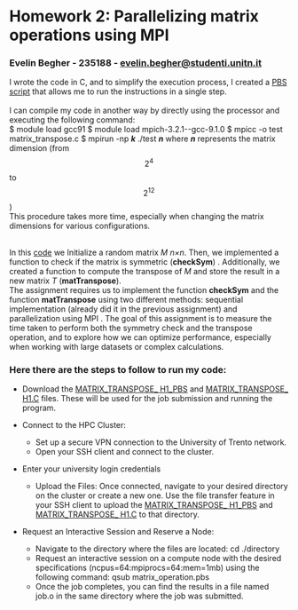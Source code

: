 # Homework 2: Parallelizing matrix operations using MPI
### Evelin Begher - 235188 - evelin.begher@studenti.unitn.it <br>

I wrote the code in C, and to simplify the execution process, I created a [PBS script](matrix_operation.pbs) that allows me to run the instructions in a single step.<br>
<br>
I can compile my code in another way by directly using the processor and executing the following command: <br>
$ module load gcc91
$ module load mpich-3.2.1--gcc-9.1.0
$ mpicc -o test matrix_transpose.c
$ mpirun -np ***k*** ./test ***n***
where ***n*** represents the matrix dimension (from $$2^4$$ to $$2^{12}$$)<br>
This procedure takes more time, especially when changing the matrix dimensions for various configurations. <br>
<br>

In this [code](matrix_operation.c) we Initialize a random matrix *M* *n×n*. Then, we implemented a function to check if the matrix is symmetric (**checkSym**) . Additionally, we created a function to compute the transpose of *M* and store the result in a new matrix *T* (**matTranspose**). <br>
The assignment requires us to implement the function **checkSym** and the function **matTranspose** using two different methods: sequential implementation (already did it in the previous assignment) and parallelization using MPI . The goal of this assignment is to measure the time taken to perform both the symmetry check and the transpose operation, and to explore how we can optimize performance, especially when working with large datasets or complex calculations.

### Here there are the steps to follow to run my code: 

* Download the [MATRIX_TRANSPOSE_ H1_PBS](matrix_operation.pbs) and [MATRIX_TRANSPOSE_ H1.C](matrix_operation.c) files. These will be used for the job submission and running the program.

* Connect to the HPC Cluster:

    * Set up a secure VPN connection to the University of Trento network.
    * Open your SSH client and connect to the cluster.

*  Enter your university login credentials 
      * Upload the Files: Once connected, navigate to your desired directory on the cluster or create a new one. Use the file transfer feature in your SSH client to upload the [MATRIX_TRANSPOSE_ H1_PBS](matrix_operation.pbs) and [MATRIX_TRANSPOSE_ H1.C](matrix_operation.c) to that directory.

* Request an Interactive Session and Reserve a Node:
     * Navigate to the directory where the files are located: cd ./directory
     * Request an interactive session on a compute node with the desired specifications (ncpus=64:mpiprocs=64:mem=1mb) using the following command: qsub matrix_operation.pbs
     * Once the job completes, you can find the results in a file named job.o in the same directory where the job was submitted.
